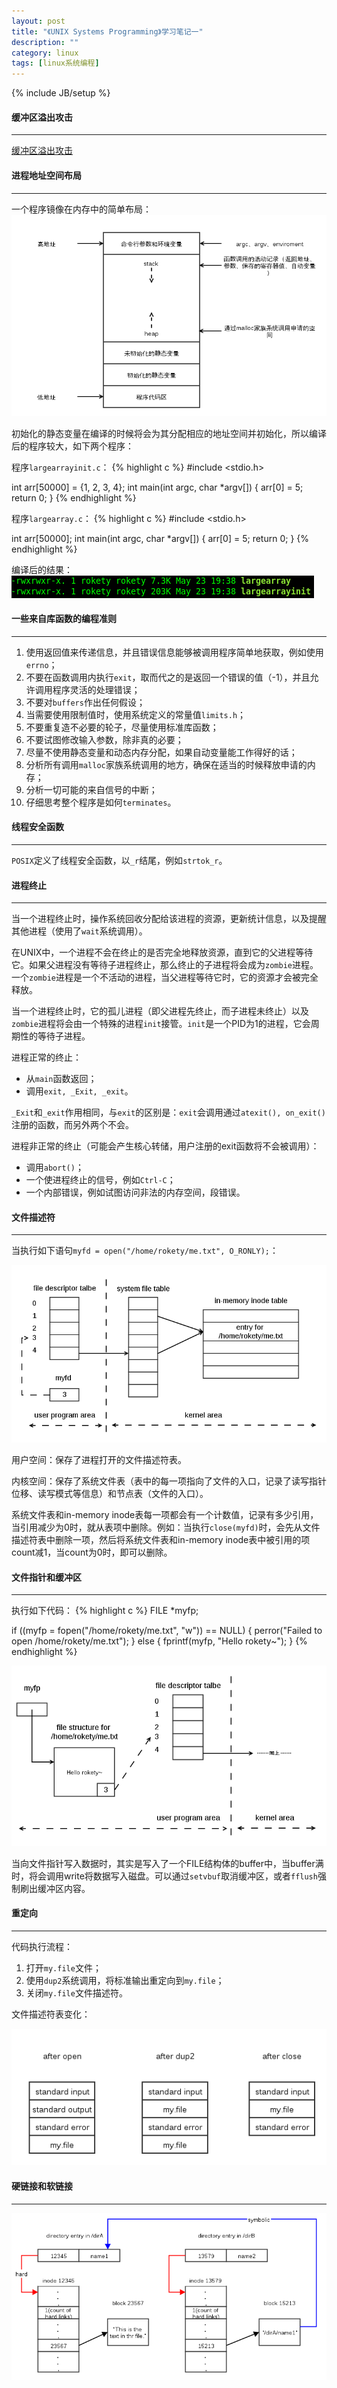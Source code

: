 ```yaml
---
layout: post
title: "《UNIX Systems Programming》学习笔记一"
description: ""
category: linux
tags: [linux系统编程]
---
```

{% include JB/setup %}

#### 缓冲区溢出攻击
- - -

[缓冲区溢出攻击](http://baike.baidu.com/view/700134.htm#6)

#### 进程地址空间布局
- - -

一个程序镜像在内存中的简单布局：
![program image](/assets/img/201405230101.png)

初始化的静态变量在编译的时候将会为其分配相应的地址空间并初始化，所以编译后的程序较大，如下两个程序：

程序`largearrayinit.c`：
{% highlight c %}
#include <stdio.h>

int arr[50000] = {1, 2, 3, 4};
int main(int argc, char *argv[])
{
    arr[0] = 5;
    return 0;
}
{% endhighlight %}

程序`largearray.c`：
{% highlight c %}
#include <stdio.h>

int arr[50000];
int main(int argc, char *argv[])
{
    arr[0] = 5;
    return 0;
}
{% endhighlight %}

编译后的结果：
![largearray](/assets/img/201405230102.png)

#### 一些来自库函数的编程准则
- - -

1. 使用返回值来传递信息，并且错误信息能够被调用程序简单地获取，例如使用`errno`；
1. 不要在函数调用内执行`exit`，取而代之的是返回一个错误的值（-1），并且允许调用程序灵活的处理错误；
1. 不要对`buffers`作出任何假设；
1. 当需要使用限制值时，使用系统定义的常量值`limits.h`；
1. 不要重复造不必要的轮子，尽量使用标准库函数；
1. 不要试图修改输入参数，除非真的必要；
1. 尽量不使用静态变量和动态内存分配，如果自动变量能工作得好的话；
1. 分析所有调用`malloc`家族系统调用的地方，确保在适当的时候释放申请的内存；
1. 分析一切可能的来自信号的中断；
1. 仔细思考整个程序是如何`terminates`。

#### 线程安全函数
- - -

`POSIX`定义了线程安全函数，以`_r`结尾，例如`strtok_r`。

<!--more-->

#### 进程终止
- - -

当一个进程终止时，操作系统回收分配给该进程的资源，更新统计信息，以及提醒其他进程（使用了`wait`系统调用）。

在UNIX中，一个进程不会在终止的是否完全地释放资源，直到它的父进程等待它。如果父进程没有等待子进程终止，那么终止的子进程将会成为`zombie`进程。一个`zombie`进程是一个不活动的进程，当父进程等待它时，它的资源才会被完全释放。

当一个进程终止时，它的孤儿进程（即父进程先终止，而子进程未终止）以及`zombie`进程将会由一个特殊的进程`init`接管。`init`是一个PID为1的进程，它会周期性的等待子进程。

进程正常的终止：
* 从`main`函数返回；
* 调用`exit, _Exit, _exit`。

`_Exit`和`_exit`作用相同，与`exit`的区别是：`exit`会调用通过`atexit(), on_exit()`注册的函数，而另外两个不会。

进程非正常的终止（可能会产生核心转储，用户注册的exit函数将不会被调用）：
* 调用`abort()`；
* 一个使进程终止的信号，例如`Ctrl-C`；
* 一个内部错误，例如试图访问非法的内存空间，段错误。

#### 文件描述符
- - -

当执行如下语句`myfd = open("/home/rokety/me.txt", O_RONLY);`：

![file descriptor](/assets/img/201405240101.png)

用户空间：保存了进程打开的文件描述符表。

内核空间：保存了系统文件表（表中的每一项指向了文件的入口，记录了读写指针位移、读写模式等信息）和节点表（文件的入口）。

系统文件表和in-memory inode表每一项都会有一个计数值，记录有多少引用，当引用减少为0时，就从表项中删除。例如：当执行`close(myfd)`时，会先从文件描述符表中删除一项，然后将系统文件表和in-memory inode表中被引用的项count减1，当count为0时，即可以删除。

#### 文件指针和缓冲区
- - -

执行如下代码：
{% highlight c %}
FILE *myfp;

if ((myfp = fopen("/home/rokety/me.txt", "w")) == NULL) {
    perror("Failed to open /home/rokety/me.txt");
} else {
    fprintf(myfp, "Hello rokety~");
}
{% endhighlight %}

![file pointers](/assets/img/201405240102.png)

当向文件指针写入数据时，其实是写入了一个FILE结构体的buffer中，当buffer满时，将会调用write将数据写入磁盘。可以通过`setvbuf`取消缓冲区，或者`fflush`强制刷出缓冲区内容。

#### 重定向
- - -

代码执行流程：

1. 打开`my.file`文件；
1. 使用`dup2`系统调用，将标准输出重定向到`my.file`；
1. 关闭`my.file`文件描述符。

文件描述符表变化：

![redirection](/assets/img/201406020101.png)

#### 硬链接和软链接
- - -

![hard symbolic](/assets/img/201406020102.png)
